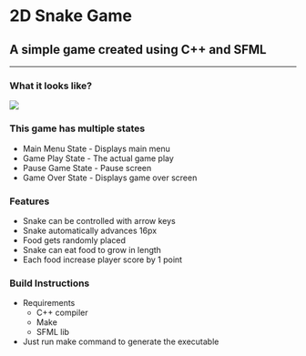 # 2D Snake Game

## A simple game created using C++ and SFML

---

### What it looks like?
![](Demo.gif)

### This game has multiple states
- Main Menu State - Displays main menu
- Game Play State - The actual game play
- Pause Game State - Pause screen
- Game Over State - Displays game over screen

### Features
- Snake can be controlled with arrow keys
- Snake automatically advances 16px
- Food gets randomly placed
- Snake can eat food to grow in length
- Each food increase player score by 1 point

### Build Instructions
- Requirements
    - C++ compiler
    - Make
    - SFML lib
- Just run make command to generate the executable